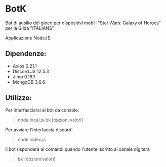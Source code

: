 # BotK
Bot di ausilio del gioco per dispositivi mobili "Star Wars: Galaxy of Heroes" per la Gilda "ITALIANS" 

Applicazione NodeJS.

## Dipendenze:
* Axios 0.21.1
* Discord.JS 12.5.3
* Jimp 0.16.1
* MongoDB 3.6.6

## Utilizzo:
Per interfacciarsi al bot da console:

> node local.js bk [opzioni:valori]

Per avviare l'interfaccia discord:

> node index.js

Il bot risponderà ai comandi quando l'utente iscritto al canale digiterà 

> bk [opzioni:valori]
